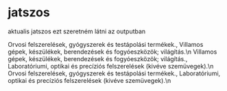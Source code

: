 # jatszos
aktualis jatszos
ezt szeretném látni az outputban

Orvosi felszerelések, gyógyszerek és testápolási termékek., Villamos gépek, készülékek, berendezések és fogyóeszközök; világítás.\n
Villamos gépek, készülékek, berendezések és fogyóeszközök; világítás., Laboratóriumi, optikai és precíziós felszerelések (kivéve szemüvegek).\n
Orvosi felszerelések, gyógyszerek és testápolási termékek., Laboratóriumi, optikai és precíziós felszerelések (kivéve szemüvegek).\n
